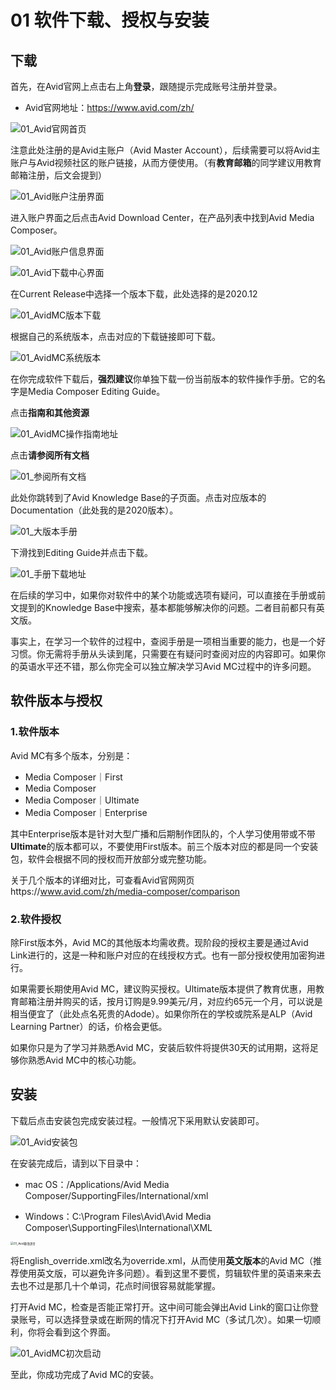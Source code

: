 # 01 软件下载、授权与安装

## 下载

首先，在Avid官网上点击右上角**登录**，跟随提示完成账号注册并登录。

- Avid官网地址：https://www.avid.com/zh/

![01_Avid官网首页](pic/01/01_Avid官网首页.png)

注意此处注册的是Avid主账户（Avid Master Account），后续需要可以将Avid主账户与Avid视频社区的账户链接，从而方便使用。（有**教育邮箱**的同学建议用教育邮箱注册，后文会提到）

![01_Avid账户注册界面](pic/01/01_Avid账户注册界面.png)

进入账户界面之后点击Avid Download Center，在产品列表中找到Avid Media Composer。

![01_Avid账户信息界面](pic/01/01_Avid账户信息界面.png)

![01_Avid下载中心界面](pic/01/01_Avid下载中心界面.png)

在Current Release中选择一个版本下载，此处选择的是2020.12

![01_AvidMC版本下载](pic/01/01_AvidMC版本下载.png)

根据自己的系统版本，点击对应的下载链接即可下载。


![01_AvidMC系统版本](pic/01/01_AvidMC系统版本.png)

在你完成软件下载后，**强烈建议**你单独下载一份当前版本的软件操作手册。它的名字是Media Composer Editing Guide。

点击**指南和其他资源**

![01_AvidMC操作指南地址](pic/01/01_AvidMC操作指南地址.png)

点击**请参阅所有文档**

![01_参阅所有文档](pic/01/01_参阅所有文档.png)



此处你跳转到了Avid Knowledge Base的子页面。点击对应版本的Documentation（此处我的是2020版本）。

![01_大版本手册](pic/01/01_大版本手册.png)

下滑找到Editing Guide并点击下载。

![01_手册下载地址](pic/01/01_手册下载地址.png)

在后续的学习中，如果你对软件中的某个功能或选项有疑问，可以直接在手册或前文提到的Knowledge Base中搜索，基本都能够解决你的问题。二者目前都只有英文版。

事实上，在学习一个软件的过程中，查阅手册是一项相当重要的能力，也是一个好习惯。你无需将手册从头读到尾，只需要在有疑问时查阅对应的内容即可。如果你的英语水平还不错，那么你完全可以独立解决学习Avid MC过程中的许多问题。

## 软件版本与授权

### 1.软件版本

Avid MC有多个版本，分别是：

- Media Composer｜First
- Media Composer
- Media Composer｜Ultimate
- Media Composer｜Enterprise

其中Enterprise版本是针对大型广播和后期制作团队的，个人学习使用带或不带**Ultimate**的版本都可以，不要使用First版本。前三个版本对应的都是同一个安装包，软件会根据不同的授权而开放部分或完整功能。

关于几个版本的详细对比，可查看Avid官网网页https://www.avid.com/zh/media-composer/comparison

### 2.软件授权

除First版本外，Avid MC的其他版本均需收费。现阶段的授权主要是通过Avid Link进行的，这是一种和账户对应的在线授权方式。也有一部分授权使用加密狗进行。

如果需要长期使用Avid MC，建议购买授权。Ultimate版本提供了教育优惠，用教育邮箱注册并购买的话，按月订购是9.99美元/月，对应约65元一个月，可以说是相当便宜了（此处点名死贵的Adode）。如果你所在的学校或院系是ALP（Avid Learning Partner）的话，价格会更低。

如果你只是为了学习并熟悉Avid MC，安装后软件将提供30天的试用期，这将足够你熟悉Avid MC中的核心功能。

## 安装

下载后点击安装包完成安装过程。一般情况下采用默认安装即可。

![01_Avid安装包](pic/01/01_Avid安装包.png)

在安装完成后，请到以下目录中：

- mac OS：/Applications/Avid Media Composer/SupportingFiles/International/xml

- Windows：C:\Program Files\Avid\Avid Media Composer\SupportingFiles\International\XML

<img src="pic/01/01_Avid更改语言.png" alt="01_Avid更改语言" style="zoom:33%;" />

将English_override.xml改名为override.xml，从而使用**英文版本**的Avid MC（推荐使用英文版，可以避免许多问题）。看到这里不要慌，剪辑软件里的英语来来去去也不过是那几十个单词，花点时间很容易就能掌握。

打开Avid MC，检查是否能正常打开。这中间可能会弹出Avid Link的窗口让你登录账号，可以选择登录或在断网的情况下打开Avid MC（多试几次）。如果一切顺利，你将会看到这个界面。

![01_AvidMC初次启动](pic/01/01_AvidMC初次启动.png)

至此，你成功完成了Avid MC的安装。
